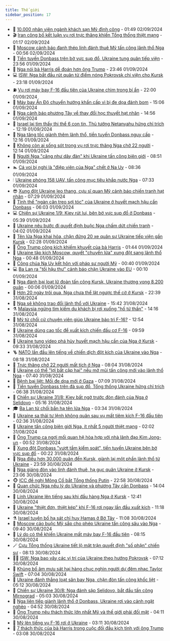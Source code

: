 ```yaml
---
title: Thế giới
sidebar_position: 17
---
```


<!-- dantri-the-gioi:START -->
- 🌋 [10.000 nhân viên ngành khách sạn Mỹ đình công](https://dantri.com.vn/the-gioi/10000-nhan-vien-nganh-khach-san-my-dinh-cong-20240902084206224.htm) - 01:49 02/09/2024
- 🎬 [Iran công bố kết luận vụ rơi trực thăng khiến Tổng thống thiệt mạng](https://dantri.com.vn/the-gioi/iran-cong-bo-ket-luan-vu-roi-truc-thang-khien-tong-thong-thiet-mang-20240902075903914.htm) - 01:17 02/09/2024
- 🧰 [Moscow cảnh báo đanh thép lính đánh thuê Mỹ tấn công lãnh thổ Nga](https://dantri.com.vn/the-gioi/moscow-canh-bao-danh-thep-linh-danh-thue-my-tan-cong-lanh-tho-nga-20240902074042569.htm) - 00:56 02/09/2024
- 🌋 [Tiền tuyến Donbass trên bờ vực sụp đổ, Ukraine tung quân tiếp viện](https://dantri.com.vn/the-gioi/tien-tuyen-donbass-tren-bo-vuc-sup-do-ukraine-tung-quan-tiep-vien-20240902065341956.htm) - 23:56 01/09/2024
- 🗽 [Nga nói bà Harris dễ đoán hơn ông Trump](https://dantri.com.vn/the-gioi/nga-noi-ba-harris-de-doan-hon-ong-trump-20240902062956986.htm) - 23:46 01/09/2024
- 💻 [ISW: Nga bắt đầu rút quân từ điểm nóng Pokrovsk chi viện cho Kursk](https://dantri.com.vn/the-gioi/isw-nga-bat-dau-rut-quan-tu-diem-nong-pokrovsk-chi-vien-cho-kursk-20240902055624837.htm) - 23:18 01/09/2024
- ⛽️ [Vụ rơi máy bay F-16 đầu tiên của Ukraine chìm trong bí ẩn](https://dantri.com.vn/the-gioi/vu-roi-may-bay-f-16-dau-tien-cua-ukraine-chim-trong-bi-an-20240901211042162.htm) - 22:00 01/09/2024
- 🤩 [Máy bay Ấn Độ chuyển hướng khẩn cấp vì bị đe dọa đánh bom](https://dantri.com.vn/the-gioi/may-bay-an-do-chuyen-huong-khan-cap-vi-bi-de-doa-danh-bom-20240901202155027.htm) - 15:06 01/09/2024
- 🧐 [Nga cảnh báo phương Tây về thay đổi học thuyết hạt nhân](https://dantri.com.vn/the-gioi/nga-canh-bao-phuong-tay-ve-thay-doi-hoc-thuyet-hat-nhan-20240901202028604.htm) - 14:56 01/09/2024
- 🎊 [Israel lại tìm thấy thi thể 6 con tin, Thủ tướng Netanyahu hứng chỉ trích](https://dantri.com.vn/the-gioi/israel-lai-tim-thay-thi-the-6-con-tin-thu-tuong-netanyahu-hung-chi-trich-20240901190729225.htm) - 12:19 01/09/2024
- 📝 [Nga tăng tốc giành thêm lãnh thổ, tiền tuyến Donbass nguy cấp](https://dantri.com.vn/the-gioi/nga-tang-toc-gianh-them-lanh-tho-tien-tuyen-donbass-nguy-cap-20240901184401200.htm) - 12:16 01/09/2024
- 🤡 [Không còn ai sống sót trong vụ rơi trực thăng Nga chở 22 người](https://dantri.com.vn/the-gioi/khong-con-ai-song-sot-trong-vu-roi-truc-thang-nga-cho-22-nguoi-20240901185828306.htm) - 12:14 01/09/2024
- 🥷 [Người Nga &quot;căng như dây đàn&quot; khi Ukraine tấn công biên giới](https://dantri.com.vn/the-gioi/nguoi-nga-cang-nhu-day-dan-khi-ukraine-tan-cong-bien-gioi-20240901145753042.htm) - 08:51 01/09/2024
- 🏊 [Cá voi bị nghi là &quot;điệp viên của Nga&quot; chết ở Na Uy](https://dantri.com.vn/the-gioi/ca-voi-bi-nghi-la-diep-vien-cua-nga-chet-o-na-uy-20240901152206643.htm) - 08:36 01/09/2024
- 🕯 [Ukraine phóng 158 UAV, tấn công mục tiêu khắp nước Nga](https://dantri.com.vn/the-gioi/ukraine-phong-158-uav-tan-cong-muc-tieu-khap-nuoc-nga-20240901140616570.htm) - 07:33 01/09/2024
- 😎 [Xung đột Ukraine leo thang, cựu sĩ quan Mỹ cảnh báo chiến tranh hạt nhân](https://dantri.com.vn/the-gioi/xung-dot-ukraine-leo-thang-cuu-si-quan-my-canh-bao-chien-tranh-hat-nhan-20240901134429111.htm) - 07:29 01/09/2024
- 🌈 [Tình thế &quot;ngàn cân treo sợi tóc&quot; của Ukraine ở huyết mạch hậu cần Donbass](https://dantri.com.vn/the-gioi/tinh-the-ngan-can-treo-soi-toc-cua-ukraine-o-huyet-mach-hau-can-donbass-20240901103319426.htm) - 06:03 01/09/2024
- 💻 [Chiến sự Ukraine 1/9: Kiev rút lui, bên bờ vực sụp đổ ở Donbass](https://dantri.com.vn/the-gioi/chien-su-ukraine-19-kiev-rut-lui-ben-bo-vuc-sup-do-o-donbass-20240901095430974.htm) - 05:39 01/09/2024
- 🤖 [Ukraine nêu bước đi quyết định buộc Nga chấm dứt chiến tranh](https://dantri.com.vn/the-gioi/ukraine-neu-buoc-di-quyet-dinh-buoc-nga-cham-dut-chien-tranh-20240901083939183.htm) - 04:02 01/09/2024
- 🦏 [Tên lửa Nga khai hỏa, chặn đứng 20 xe quân sự Ukraine tiếp viện gần Kursk](https://dantri.com.vn/the-gioi/ten-lua-nga-khai-hoa-chan-dung-20-xe-quan-su-ukraine-tiep-vien-gan-kursk-20240901084838728.htm) - 02:28 01/09/2024
- 🌁 [Ông Trump công kích khiếm khuyết của bà Harris](https://dantri.com.vn/the-gioi/ong-trump-cong-kich-khiem-khuyet-cua-ba-harris-20240901075646967.htm) - 01:44 01/09/2024
- 🐘 [Ukraine tập kích Moscow, quyết &quot;chuyển lửa&quot; xung đột sang lãnh thổ Nga](https://dantri.com.vn/the-gioi/ukraine-tap-kich-moscow-quyet-chuyen-lua-xung-dot-sang-lanh-tho-nga-20240901072452322.htm) - 00:48 01/09/2024
- 🥷 [Công chúa Na Uy kết hôn với pháp sư người Mỹ](https://dantri.com.vn/the-gioi/cong-chua-na-uy-ket-hon-voi-phap-su-nguoi-my-20240901072534221.htm) - 00:40 01/09/2024
- 💻 [Ba Lan ra &quot;tối hậu thư&quot; cảnh báo chặn Ukraine vào EU](https://dantri.com.vn/the-gioi/ba-lan-ra-toi-hau-thu-canh-bao-chan-ukraine-vao-eu-20240901065853913.htm) - 00:10 01/09/2024
- 🎡 [Nga đánh bại loạt lữ đoàn tấn công Kursk, Ukraine thương vong 8.200 quân](https://dantri.com.vn/the-gioi/nga-danh-bai-loat-lu-doan-tan-cong-kursk-ukraine-thuong-vong-8200-quan-20240901063654486.htm) - 00:06 01/09/2024
- 🧰 [Hơn 20 ngày trôi qua, Nga chưa thể lật ngược thế cờ ở Kursk](https://dantri.com.vn/the-gioi/hon-20-ngay-troi-qua-nga-chua-the-lat-nguoc-the-co-o-kursk-20240830170135054.htm) - 22:39 31/08/2024
- 🥸 [Nga sẽ không trao đổi lãnh thổ với Ukraine](https://dantri.com.vn/the-gioi/nga-se-khong-trao-doi-lanh-tho-voi-ukraine-20240831223914457.htm) - 15:42 31/08/2024
- ⚗️ [Malaysia ngừng tìm kiếm du khách bị rơi xuống &quot;hố tử thần&quot;](https://dantri.com.vn/the-gioi/malaysia-ngung-tim-kiem-du-khach-bi-roi-xuong-ho-tu-than-20240831211311000.htm) - 14:16 31/08/2024
- 🌮 [Mỹ từ chối cử chuyên viên giúp Ukraine bảo trì F-16?](https://dantri.com.vn/the-gioi/my-tu-choi-cu-chuyen-vien-giup-ukraine-bao-tri-f-16-20240831194145828.htm) - 12:54 31/08/2024
- 🎃 [Ukraine dùng cao tốc để xuất kích chiến đấu cơ F-16](https://dantri.com.vn/the-gioi/ukraine-dung-cao-toc-de-xuat-kich-chien-dau-co-f-16-20240831164956426.htm) - 09:59 31/08/2024
- 💫 [Ukraine tung video phá hủy huyết mạch hậu cần của Nga ở Kursk](https://dantri.com.vn/the-gioi/ukraine-tung-video-pha-huy-huyet-mach-hau-can-cua-nga-o-kursk-20240831160140898.htm) - 09:33 31/08/2024
- 🪜 [NATO lần đầu lên tiếng về chiến dịch đột kích của Ukraine vào Nga](https://dantri.com.vn/the-gioi/nato-lan-dau-len-tieng-ve-chien-dich-dot-kich-cua-ukraine-vao-nga-20240831144710647.htm) - 08:18 31/08/2024
- 🌋 [Trực thăng chở 22 người mất tích ở Nga](https://dantri.com.vn/the-gioi/truc-thang-cho-22-nguoi-mat-tich-o-nga-20240831150429121.htm) - 08:04 31/08/2024
- 🦏 [Ukraine có thể &quot;lợi bất cập hại&quot; nếu mở mũi tấn công mới vào lãnh thổ Nga](https://dantri.com.vn/the-gioi/ukraine-co-the-loi-bat-cap-hai-neu-mo-mui-tan-cong-moi-vao-lanh-tho-nga-20240831143053509.htm) - 07:40 31/08/2024
- 👀 [Bệnh bại liệt: Mối đe dọa mới ở Gaza](https://dantri.com.vn/the-gioi/benh-bai-liet-moi-de-doa-moi-o-gaza-20240831134727435.htm) - 07:09 31/08/2024
- 🧰 [Tiền tuyến Donbass trên đà sụp đổ, Tổng thống Ukraine hứng chỉ trích](https://dantri.com.vn/the-gioi/tien-tuyen-donbass-tren-da-sup-do-tong-thong-ukraine-hung-chi-trich-20240831093248020.htm) - 06:38 31/08/2024
- 🚀 [Chiến sự Ukraine 31/8: Kiev bất ngờ trước đòn đánh của Nga ở Selidovo](https://dantri.com.vn/the-gioi/chien-su-ukraine-318-kiev-bat-ngo-truoc-don-danh-cua-nga-o-selidovo-20240831110256532.htm) - 05:16 31/08/2024
- 🎓 [Ba Lan từ chối bắn hạ tên lửa Nga](https://dantri.com.vn/the-gioi/ba-lan-tu-choi-ban-ha-ten-lua-nga-20240831102442389.htm) - 03:34 31/08/2024
- 🥸 [Ukraine sa thải tư lệnh không quân sau vụ mất tiêm kích F-16 đầu tiên](https://dantri.com.vn/the-gioi/ukraine-sa-thai-tu-lenh-khong-quan-sau-vu-mat-tiem-kich-f-16-dau-tien-20240831074925250.htm) - 02:36 31/08/2024
- 🦅 [Ukraine tấn công biên giới Nga, ít nhất 5 người thiệt mạng](https://dantri.com.vn/the-gioi/ukraine-tan-cong-bien-gioi-nga-it-nhat-5-nguoi-thiet-mang-20240831090100381.htm) - 02:02 31/08/2024
- 🤭 [Ông Trump ca ngợi mối quan hệ hòa hợp với nhà lãnh đạo Kim Jong-un](https://dantri.com.vn/the-gioi/ong-trump-ca-ngoi-moi-quan-he-hoa-hop-voi-nha-lanh-dao-kim-jong-un-20240831072427331.htm) - 00:52 31/08/2024
- 🤖 [Xung đột Donbass &quot;vượt tầm kiểm soát&quot;, tiền tuyến Ukraine bên bờ vực sụp đổ](https://dantri.com.vn/the-gioi/xung-dot-donbass-vuot-tam-kiem-soat-tien-tuyen-ukraine-ben-bo-vuc-sup-do-20240831064254140.htm) - 00:22 31/08/2024
- 🐲 [Nga điều hơn 30.000 quân đến Kursk, giành lại một phần lãnh thổ từ Ukraine](https://dantri.com.vn/the-gioi/nga-dieu-hon-30000-quan-den-kursk-gianh-lai-mot-phan-lanh-tho-tu-ukraine-20240831063955211.htm) - 23:59 30/08/2024
- 🫣 [Nga giáng đòn vào lính đánh thuê, hạ gục quân Ukraine ở Kursk](https://dantri.com.vn/the-gioi/nga-giang-don-vao-linh-danh-thue-ha-guc-quan-ukraine-o-kursk-20240831001004170.htm) - 23:06 30/08/2024
- 🐵 [ICC đề nghị Mông Cổ bắt Tổng thống Putin](https://dantri.com.vn/the-gioi/icc-de-nghi-mong-co-bat-tong-thong-putin-20240831054004438.htm) - 22:58 30/08/2024
- 🫶 [Quan chức Nga nêu lý do Ukraine và phương Tây cần Donbass](https://dantri.com.vn/the-gioi/quan-chuc-nga-neu-ly-do-ukraine-va-phuong-tay-can-donbass-20240830201934820.htm) - 14:04 30/08/2024
- 💃 [Lính Ukraine lên tiếng sau khi đầu hàng Nga ở Kursk](https://dantri.com.vn/the-gioi/linh-ukraine-len-tieng-sau-khi-dau-hang-nga-o-kursk-20240830191546789.htm) - 12:41 30/08/2024
- 💫 [Ukraine &quot;thiệt đơn, thiệt kép&quot; khi F-16 rơi ngay lần đầu xuất kích](https://dantri.com.vn/the-gioi/ukraine-thiet-don-thiet-kep-khi-f-16-roi-ngay-lan-dau-xuat-kich-20240830151246803.htm) - 11:18 30/08/2024
- ⚗️ [Israel tuyên bố hạ sát chỉ huy Hamas ở Bờ Tây](https://dantri.com.vn/the-gioi/israel-tuyen-bo-ha-sat-chi-huy-hamas-o-bo-tay-20240830173740643.htm) - 11:08 30/08/2024
- 🥷 [Moscow cáo buộc Mỹ sắp cho phép Ukraine tấn công sâu vào Nga](https://dantri.com.vn/the-gioi/moscow-cao-buoc-my-sap-cho-phep-ukraine-tan-cong-sau-vao-nga-20240830163553562.htm) - 09:40 30/08/2024
- 🥸 [Lý do có thể khiến Ukraine mất máy bay F-16 đầu tiên](https://dantri.com.vn/the-gioi/ly-do-co-the-khien-ukraine-mat-may-bay-f-16-dau-tien-20240830151137639.htm) - 08:15 30/08/2024
- 🪄 [Cựu Tổng thống Ukraine tiết lộ mặt trận quyết định &quot;số phận&quot; chiến sự](https://dantri.com.vn/the-gioi/cuu-tong-thong-ukraine-tiet-lo-mat-tran-quyet-dinh-so-phan-chien-su-20240830150652858.htm) - 08:13 30/08/2024
- 🧑‍💻 [ISW: Nga bao vây các vị trí của Ukraine theo hướng Pokrovsk](https://dantri.com.vn/the-gioi/isw-nga-bao-vay-cac-vi-tri-cua-ukraine-theo-huong-pokrovsk-20240830121813774.htm) - 07:12 30/08/2024
- 🤭 [Khủng bố âm mưu sát hại hàng chục nghìn người dự đêm nhạc Taylor Swift](https://dantri.com.vn/the-gioi/khung-bo-am-muu-sat-hai-hang-chuc-nghin-nguoi-du-dem-nhac-taylor-swift-20240830135109965.htm) - 07:04 30/08/2024
- 🗽 [Ukraine đánh thẳng loạt sân bay Nga, chặn đòn tấn công khốc liệt](https://dantri.com.vn/the-gioi/ukraine-danh-thang-loat-san-bay-nga-chan-don-tan-cong-khoc-liet-20240830113003322.htm) - 05:12 30/08/2024
- 🤖 [Chiến sự Ukraine 30/8: Nga đánh sập Selidovo, bắt đầu tấn công Mirnograd](https://dantri.com.vn/the-gioi/chien-su-ukraine-308-nga-danh-sap-selidovo-bat-dau-tan-cong-mirnograd-20240830115057119.htm) - 05:03 30/08/2024
- 🌈 [Nga liên tiếp giành lãnh thổ ở Donbass, Ukraine rơi vào cảnh ngặt nghèo](https://dantri.com.vn/the-gioi/nga-lien-tiep-gianh-lanh-tho-o-donbass-ukraine-roi-vao-canh-ngat-ngheo-20240830115102315.htm) - 04:52 30/08/2024
- 🤩 [Ông Trump nêu thách thức lớn nhất Mỹ và thế giới phải đối mặt](https://dantri.com.vn/the-gioi/ong-trump-neu-thach-thuc-lon-nhat-my-va-the-gioi-phai-doi-mat-20240830110332456.htm) - 04:11 30/08/2024
- 🤗 [Mỹ lên tiếng vụ F-16 rơi ở Ukraine](https://dantri.com.vn/the-gioi/my-len-tieng-vu-f-16-roi-o-ukraine-20240830100740368.htm) - 03:11 30/08/2024
- 🙉 [7 thách thức của bà Harris trong cuộc đối đầu kịch tính với ông Trump](https://dantri.com.vn/the-gioi/7-thach-thuc-cua-ba-harris-trong-cuoc-doi-dau-kich-tinh-voi-ong-trump-20240828122704367.htm) - 03:08 30/08/2024<!-- dantri-the-gioi:END -->
